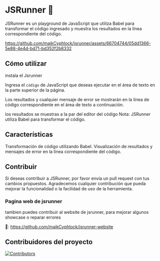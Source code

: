 # JSRunner 🏃
JSRunner es un playground de JavaScript que utiliza Babel para transformar el código ingresado y muestra los resultados en la línea correspondiente del código.


https://github.com/maikCyphlock/jsrunner/assets/66704744/05dd1366-5e88-4e4d-bd71-bd352f2b8332


## Cómo utilizar
instala el Jsrunner

Ingresa el `código` de JavaScript que deseas ejecutar en el área de texto en la parte superior de la página.

Los resultados y cualquier mensaje de error se mostrarán en la línea de código correspondiente en el área de texto a continuación.

los resultados se muestras a la par del editor del código 
Nota: JSRunner utiliza  Babel para transformar el código.

## Características
Transformación de código utilizando Babel.
Visualización de resultados y mensajes de error en la línea correspondiente del código.

## Contribuir
Si deseas contribuir a JSRunner, por favor envía un pull request con tus cambios propuestos. Agradecemos cualquier contribución que pueda mejorar la funcionalidad o la facilidad de uso de la herramienta.

### Pagina web de jsrunner
tambien puedes contribuir al website de jsrunner, para mejorar algunos showcase o reparar errores

🔗: https://github.com/maikCyphlock/jsrunner-website

## Contribuidores del proyecto
[![Contributors](https://contrib.rocks/image?repo=maikCyphlock/jsrunner)](https://github.com/IAHispano/web/graphs/contributors)
